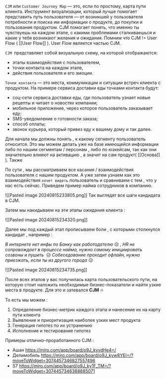 `CJM` или `Customer Journey Map` — это, если по простому, карта пути клиента. Инструмент визуализации, который лучше помогает представить путь пользователя — от возникшей у пользователя потребности и поиска им информации о продукте, до покупки и пользования продуктом. CJM помогает понять, что именно ты чувствуешь на каждом этапе, с какими проблемами сталкиваешься и какие у тебя возникают желания и ожидания. Помним что CJM != User Flow ( [[User Flow]] ). User Flow является частью CJM. 

`CJM `представляет собой визуальную схему, на которой отображаются:
- этапы взаимодействия с пользователем,
- точки контакта на каждом этапе,
- действия пользователя и его эмоции.

`Точки контакта` — это места, коммуникации и ситуации встреч клиента с продуктом.
На примере сервиса доставки еды точками контакта будут:
- соц-сети сервиса доставки еды, где пользователь узнает новые рецепты и читает о новостях компании;
- мобильное приложение, через которое пользователь заказывает еду;
- SMS-уведомление о готовности заказа;
- способ оплаты;
- звонок курьера, который привез еду к вашему дому и так далее.


Для начала мы должны понять , к какому сегменту пользователь относится. Это мы можем делать уже на базе имеющейся информации либо по нашим сегментам / персонам , либо по юзкейсам, так как они значительно влияют на активацию , а значит на сам продукт( [[Основа]] ). Также 

По сути , мы рассматриваем все касания / взаимодействия пользователя с нашим продуктом. А уже затем узнаем как это взаимодействия `хочет видеть` пользователь и сравниваем с тем , что у нас есть сейчас. Приведем пример найма сотрудников в компанию.

![[Pasted image 20240815233805.png]]
Так выглядят  все шаги кандидата в CJM. 

Затем мы накидываем на эти этапы ожидания клиента : 

![[Pasted image 20240815234320.png]]

Далее мы под каждый этап прописываем боли , с которыми столкнулся кандидат , например : 

*В интернете нет инфы по Банку как работодателю* 😥 , *HR не сопровождает в процессе найма, нужно самому инициировать созвоны и пушить*  😥 *Собеседование проходит офлайн, нужно приезжать, если ты из другого города* 😥 

![[Pasted image 20240815234735.png]]

После всех этапов у вас получилась карта пользовательского пути, на которую стоит наложить необходимые бизнес-показатели и найти узкие места в продукте. Для это и затевался **CJM** 🔥

То есть мы можем : 
1. Определение бизнес-метрик каждого этапа и нанесение их на карту пути клиента
2. Выявление и приоритизация наиболее узких мест продукта
3. Генерация гипотез по их устранению
4. Исполнение и тестирование гипотез


Примеры отлично-проработанного CJM : 
- Ашан https://miro.com/app/board/o9J_kyvdHe4=/
- Делимобиль https://miro.com/app/board/o9J_kyw8YEI=/?moveToWidget=3074457346827557496
- S7 https://miro.com/app/board/o9J_ky1F_TM=/?moveToWidget=3074457346388885071

